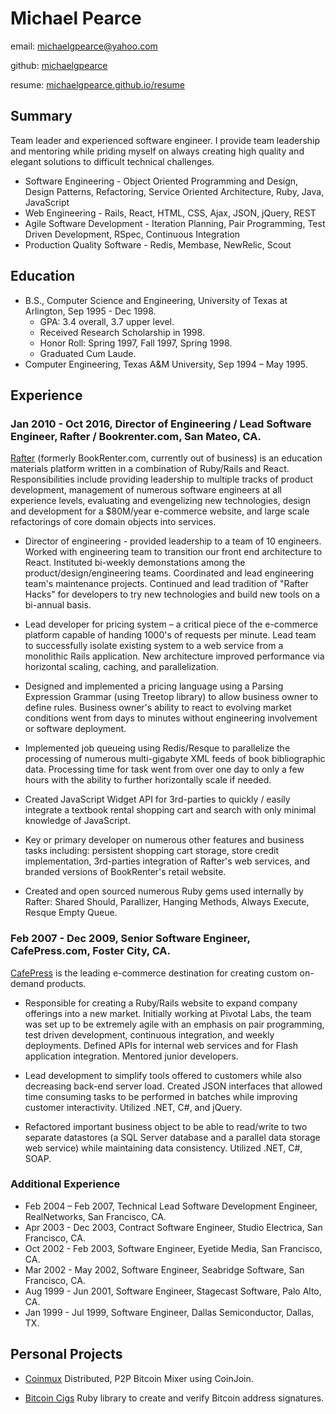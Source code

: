 # Michael Pearce

email: [michaelgpearce@yahoo.com](mailto:michaelgpearce@yahoo.com)

github: [michaelgpearce](https://github.com/michaelgpearce)

resume: [michaelgpearce.github.io/resume](http://michaelgpearce.github.io/resume/)

## Summary

Team leader and experienced software engineer. I provide team leadership and mentoring while priding myself on always creating high quality and elegant solutions to difficult technical challenges.

* Software Engineering - Object Oriented Programming and Design, Design Patterns, Refactoring, Service Oriented Architecture, Ruby, Java, JavaScript
* Web Engineering - Rails, React, HTML, CSS, Ajax, JSON, jQuery, REST
* Agile Software Development - Iteration Planning, Pair Programming, Test Driven Development, RSpec, Continuous Integration
* Production Quality Software - Redis, Membase, NewRelic, Scout

## Education

* B.S., Computer Science and Engineering, University of Texas at Arlington, Sep 1995 - Dec 1998.
  * GPA: 3.4 overall, 3.7 upper level.
  * Received Research Scholarship in 1998.
  * Honor Roll: Spring 1997, Fall 1997, Spring 1998.
  * Graduated Cum Laude.
* Computer Engineering, Texas A&M University, Sep 1994 – May 1995.

## Experience

### Jan 2010 - Oct 2016, Director of Engineering / Lead Software Engineer, Rafter / Bookrenter.com, San Mateo, CA.

[Rafter](http://rafter.com) (formerly BookRenter.com, currently out of business) is an education materials platform written in a combination of Ruby/Rails and React. Responsibilities include providing leadership to multiple tracks of product development, management of numerous software engineers at all experience levels, evaluating and evengelizing new technologies, design and development for a $80M/year e-commerce website, and large scale refactorings of core domain objects into services.

* Director of engineering - provided leadership to a team of 10 engineers. Worked with engineering team to transition our front end architecture to React. Instituted bi-weekly demonstations among the product/design/engineering teams. Coordinated and lead engineering team's maintenance projects. Continued and lead tradition of "Rafter Hacks" for developers to try new technologies and build new tools on a bi-annual basis.

* Lead developer for pricing system – a critical piece of the e-commerce platform capable of handing 1000's of requests per minute. Lead team to successfully isolate existing system to a web service from a monolithic Rails application. New architecture improved performance via horizontal scaling, caching, and parallelization.

* Designed and implemented a pricing language using a Parsing Expression Grammar (using Treetop library) to allow business owner to define rules. Business owner's ability to react to evolving market conditions went from days to minutes without engineering involvement or software deployment.

* Implemented job queueing using Redis/Resque to parallelize the processing of numerous multi-gigabyte XML feeds of book bibliographic data. Processing time for task went from over one day to only a few hours with the ability to further horizontally scale if needed.

* Created JavaScript Widget API for 3rd-parties to quickly / easily integrate a textbook rental shopping cart and search with only minimal knowledge of JavaScript.

* Key or primary developer on numerous other features and business tasks including: persistent shopping cart storage, store credit implementation, 3rd-parties integration of Rafter's web services, and branded versions of BookRenter's retail website.

* Created and open sourced numerous Ruby gems used internally by Rafter: Shared Should, Parallizer, Hanging Methods, Always Execute, Resque Empty Queue.

### Feb 2007 - Dec 2009, Senior Software Engineer, CafePress.com, Foster City, CA.

[CafePress](http://www.cafepress.com) is the leading e-commerce destination for creating custom on-demand products.

* Responsible for creating a Ruby/Rails website to expand company offerings into a new market. Initially working at Pivotal Labs, the team was set up to be extremely agile with an emphasis on pair programming, test driven development, continuous integration, and weekly deployments. Defined APIs for internal web services and for Flash application integration. Mentored junior developers.

* Lead development to simplify tools offered to customers while also decreasing back-end server load. Created JSON interfaces that allowed time consuming tasks to be performed in batches while improving customer interactivity. Utilized .NET, C#, and jQuery.

* Refactored important business object to be able to read/write to two separate datastores (a SQL Server database and a parallel data storage web service) while maintaining data consistency. Utilized .NET, C#, SOAP.

### Additional Experience
* Feb 2004 – Feb 2007, Technical Lead Software Development Engineer, RealNetworks, San Francisco, CA.
* Apr 2003 - Dec 2003, Contract Software Engineer, Studio Electrica, San Francisco, CA.
* Oct 2002 - Feb 2003, Software Engineer, Eyetide Media, San Francisco, CA.
* Mar 2002 - May 2002, Software Engineer, Seabridge Software, San Francisco, CA.
* Aug 1999 - Jun 2001, Software Engineer, Stagecast Software, Palo Alto, CA.
* Jan 1999 - Jul 1999, Software Engineer, Dallas Semiconductor, Dallas, TX.

## Personal Projects

* [Coinmux](http://coinmux.com/) Distributed, P2P Bitcoin Mixer using CoinJoin.

* [Bitcoin Cigs](https://github.com/michaelgpearce/bitcoin-cigs) Ruby library to create and verify Bitcoin address signatures.

